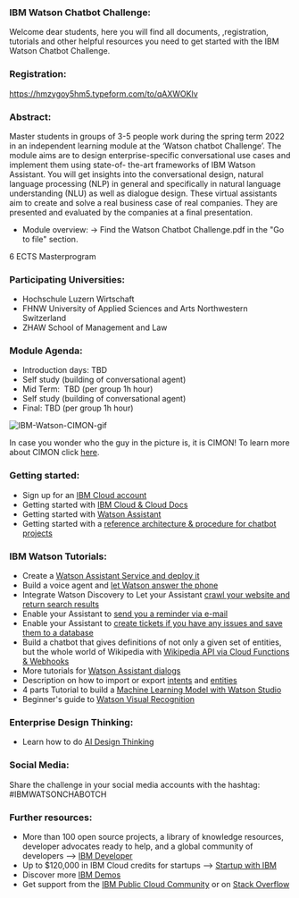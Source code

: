### IBM Watson Chatbot Challenge:
Welcome dear students, here you will find all documents, ,registration, tutorials and other helpful resources you need to get started with the IBM Watson Chatbot Challenge.

### Registration:
https://hmzygoy5hm5.typeform.com/to/qAXWOKlv

### Abstract:
Master students in groups of 3-5 people work during the spring term 2022 in an independent learning module at the ‘Watson chatbot Challenge’. The module aims are to design enterprise-specific conversational use cases and implement them using state-of- the-art frameworks of IBM Watson Assistant. You will get insights into the conversational design, natural language processing (NLP) in general and specifically in natural language understanding (NLU) as well as  dialogue design. These  virtual assistants aim to create and solve a real business case of real companies. They are presented and evaluated by the companies at a final presentation. 

- Module overview: -> Find the Watson Chatbot Challenge.pdf in the "Go to file" section.

6 ECTS Masterprogram

### Participating Universities:
- Hochschule Luzern Wirtschaft 
- FHNW University of Applied Sciences and Arts Northwestern Switzerland
- ZHAW School of Management and Law


### Module Agenda:
- Introduction days: TBD
- Self study         (building of conversational agent)
- Mid Term:          TBD (per group 1h hour)
- Self study         (building of conversational agent)
- Final:             TBD (per group 1h hour)

![IBM-Watson-CIMON-gif](https://www.ibm.com/thought-leadership/smart/ai-in-space-xp/src/img/loader_iss.gif)

In case you wonder who the guy in the picture is, it is CIMON! To learn more about CIMON click [here](https://www.ibm.com/thought-leadership/smart/ai-in-space-xp/).

### Getting started:
- Sign up for an [IBM Cloud account](https://ibm.biz/BdqQUK)
- Getting started with [IBM Cloud & Cloud Docs](https://cloud.ibm.com/docs)
- Getting started with [Watson Assistant](https://cloud.ibm.com/docs/assistant?topic=assistant-getting-started)
- Getting started with a [reference architecture & procedure for chatbot projects](https://www.ibm.com/cloud/architecture/architectures/cognitiveConversationDomain/reference-architecture)

### IBM Watson Tutorials:
- Create a [Watson Assistant Service and deploy it](https://github.com/FelixAugenstein/digital-tech-tutorial-watson-assistant)
- Build a voice agent and [let Watson answer the phone](https://github.com/FelixAugenstein/digital-tech-tutorial-voice-agent)
- Integrate Watson Discovery to Let your Assistant [crawl your website and return search results](https://github.com/FelixAugenstein/digital-tech-tutorial-watson-assistant-search-skill)
- Enable your Assistant to [send you a reminder via e-mail](https://github.com/FelixAugenstein/digital-tech-tutorial-watson-assistant-webhooks)
- Enable your Assistant to [create tickets if you have any issues and save them to a database](https://github.com/FelixAugenstein/digital-tech-tutorial-watson-assistant-webhooks-part-ii)
- Build a chatbot that gives definitions of not only a given set of entities, but the whole world of Wikipedia with [Wikipedia API via Cloud Functions & Webhooks](https://developer.ibm.com/recipes/tutorials/connect-watson-assistant-with-wikipedia-api-via-cloud-functions/)
- More tutorials for [Watson Assistant dialogs](https://cloud.ibm.com/docs/assistant?topic=assistant-tutorial)
- Description on how to import or export [intents](https://cloud.ibm.com/docs/assistant?topic=assistant-intents#intents-export) and [entities](https://cloud.ibm.com/docs/assistant?topic=assistant-entities#entities-export)
- 4 parts Tutorial to build a [Machine Learning Model with Watson Studio](https://github.com/FelixAugenstein/digital-tech-tutorial-watson-studio)
- Beginner's guide to [Watson Visual Recognition](https://developer.ibm.com/articles/introduction-watson-visual-recognition/)

### Enterprise Design Thinking:
- Learn how to do [AI Design Thinking](https://www.ibm.com/design/thinking/page/badges/ai)

### Social Media:
Share the challenge in your social media accounts with the hashtag: #IBMWATSONCHABOTCH

### Further resources:
- More than 100 open source projects, a library of knowledge resources, developer advocates ready to help, and a global community of developers --> [IBM Developer](https://developer.ibm.com/)
- Up to $120,000 in IBM Cloud credits for startups --> [Startup with IBM](https://developer.ibm.com/startups/)
- Discover more [IBM Demos](https://www.ibm.com/demos/)
- Get support from the [IBM Public Cloud Community](https://community.ibm.com/community/user/publiccloud/home) or on [Stack Overflow](https://stackoverflow.com/questions/tagged/ibm-cloud) 
